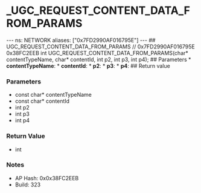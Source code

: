 # _UGC_REQUEST_CONTENT_DATA_FROM_PARAMS

--- ns: NETWORK aliases: ["0x7FD2990AF016795E"] --- ## UGC_REQUEST_CONTENT_DATA_FROM_PARAMS  // 0x7FD2990AF016795E 0x38FC2EEB int UGC_REQUEST_CONTENT_DATA_FROM_PARAMS(char* contentTypeName, char* contentId, int p2, int p3, int p4);   ## Parameters * **contentTypeName**: * **contentId**: * **p2**: * **p3**: * **p4**:  ## Return value

### Parameters
* const char* contentTypeName
* const char* contentId
* int p2
* int p3
* int p4

### Return Value
* int

### Notes
* AP Hash: 0x0x38FC2EEB
* Build: 323

